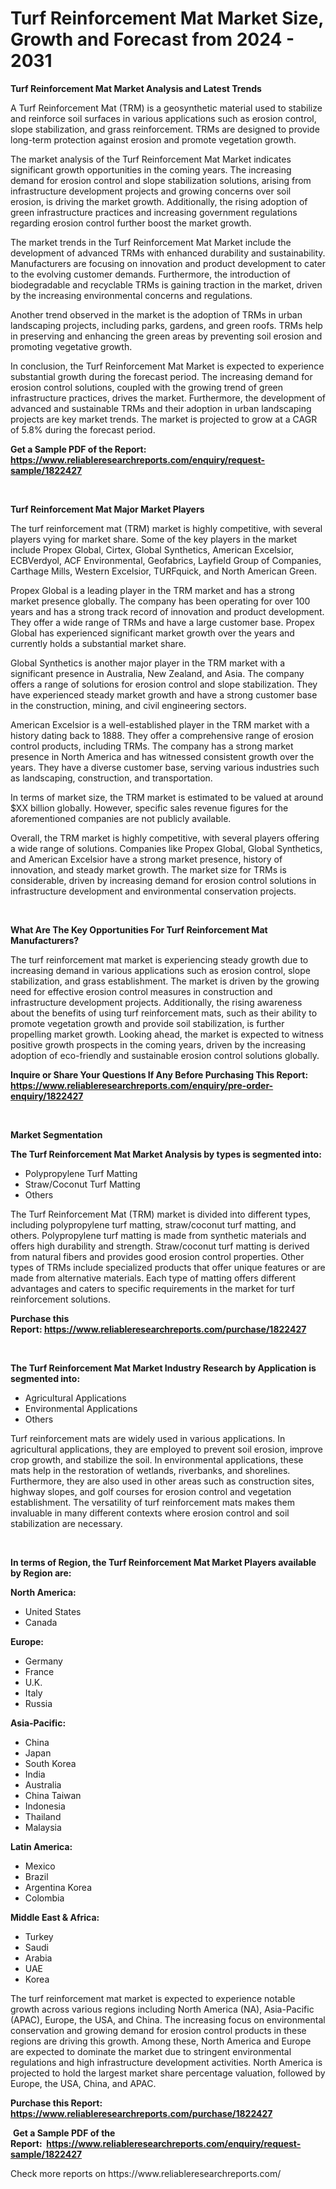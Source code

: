 <p><h1>Turf Reinforcement Mat Market Size, Growth and Forecast from 2024 - 2031</h1></p><p><strong>Turf Reinforcement Mat Market Analysis and Latest Trends</strong></p>
<p><p>A Turf Reinforcement Mat (TRM) is a geosynthetic material used to stabilize and reinforce soil surfaces in various applications such as erosion control, slope stabilization, and grass reinforcement. TRMs are designed to provide long-term protection against erosion and promote vegetation growth.</p><p>The market analysis of the Turf Reinforcement Mat Market indicates significant growth opportunities in the coming years. The increasing demand for erosion control and slope stabilization solutions, arising from infrastructure development projects and growing concerns over soil erosion, is driving the market growth. Additionally, the rising adoption of green infrastructure practices and increasing government regulations regarding erosion control further boost the market growth.</p><p>The market trends in the Turf Reinforcement Mat Market include the development of advanced TRMs with enhanced durability and sustainability. Manufacturers are focusing on innovation and product development to cater to the evolving customer demands. Furthermore, the introduction of biodegradable and recyclable TRMs is gaining traction in the market, driven by the increasing environmental concerns and regulations.</p><p>Another trend observed in the market is the adoption of TRMs in urban landscaping projects, including parks, gardens, and green roofs. TRMs help in preserving and enhancing the green areas by preventing soil erosion and promoting vegetative growth.</p><p>In conclusion, the Turf Reinforcement Mat Market is expected to experience substantial growth during the forecast period. The increasing demand for erosion control solutions, coupled with the growing trend of green infrastructure practices, drives the market. Furthermore, the development of advanced and sustainable TRMs and their adoption in urban landscaping projects are key market trends. The market is projected to grow at a CAGR of 5.8% during the forecast period.</p></p>
<p><strong>Get a Sample PDF of the Report:&nbsp; <a href="https://www.reliableresearchreports.com/enquiry/request-sample/1822427">https://www.reliableresearchreports.com/enquiry/request-sample/1822427</a></strong></p>
<p>&nbsp;</p>
<p><strong>Turf Reinforcement Mat Major Market Players</strong></p>
<p><p>The turf reinforcement mat (TRM) market is highly competitive, with several players vying for market share. Some of the key players in the market include Propex Global, Cirtex, Global Synthetics, American Excelsior, ECBVerdyol, ACF Environmental, Geofabrics, Layfield Group of Companies, Carthage Mills, Western Excelsior, TURFquick, and North American Green.</p><p>Propex Global is a leading player in the TRM market and has a strong market presence globally. The company has been operating for over 100 years and has a strong track record of innovation and product development. They offer a wide range of TRMs and have a large customer base. Propex Global has experienced significant market growth over the years and currently holds a substantial market share.</p><p>Global Synthetics is another major player in the TRM market with a significant presence in Australia, New Zealand, and Asia. The company offers a range of solutions for erosion control and slope stabilization. They have experienced steady market growth and have a strong customer base in the construction, mining, and civil engineering sectors.</p><p>American Excelsior is a well-established player in the TRM market with a history dating back to 1888. They offer a comprehensive range of erosion control products, including TRMs. The company has a strong market presence in North America and has witnessed consistent growth over the years. They have a diverse customer base, serving various industries such as landscaping, construction, and transportation.</p><p>In terms of market size, the TRM market is estimated to be valued at around $XX billion globally. However, specific sales revenue figures for the aforementioned companies are not publicly available.</p><p>Overall, the TRM market is highly competitive, with several players offering a wide range of solutions. Companies like Propex Global, Global Synthetics, and American Excelsior have a strong market presence, history of innovation, and steady market growth. The market size for TRMs is considerable, driven by increasing demand for erosion control solutions in infrastructure development and environmental conservation projects.</p></p>
<p>&nbsp;</p>
<p><strong>What Are The Key Opportunities For Turf Reinforcement Mat Manufacturers?</strong></p>
<p><p>The turf reinforcement mat market is experiencing steady growth due to increasing demand in various applications such as erosion control, slope stabilization, and grass establishment. The market is driven by the growing need for effective erosion control measures in construction and infrastructure development projects. Additionally, the rising awareness about the benefits of using turf reinforcement mats, such as their ability to promote vegetation growth and provide soil stabilization, is further propelling market growth. Looking ahead, the market is expected to witness positive growth prospects in the coming years, driven by the increasing adoption of eco-friendly and sustainable erosion control solutions globally.</p></p>
<p><strong>Inquire or Share Your Questions If Any Before Purchasing This Report: <a href="https://www.reliableresearchreports.com/enquiry/pre-order-enquiry/1822427">https://www.reliableresearchreports.com/enquiry/pre-order-enquiry/1822427</a></strong></p>
<p>&nbsp;</p>
<p><strong>Market Segmentation</strong></p>
<p><strong>The Turf Reinforcement Mat Market Analysis by types is segmented into:</strong></p>
<p><ul><li>Polypropylene Turf Matting</li><li>Straw/Coconut Turf Matting</li><li>Others</li></ul></p>
<p><p>The Turf Reinforcement Mat (TRM) market is divided into different types, including polypropylene turf matting, straw/coconut turf matting, and others. Polypropylene turf matting is made from synthetic materials and offers high durability and strength. Straw/coconut turf matting is derived from natural fibers and provides good erosion control properties. Other types of TRMs include specialized products that offer unique features or are made from alternative materials. Each type of matting offers different advantages and caters to specific requirements in the market for turf reinforcement solutions.</p></p>
<p><strong>Purchase this Report:&nbsp;<a href="https://www.reliableresearchreports.com/purchase/1822427">https://www.reliableresearchreports.com/purchase/1822427</a></strong></p>
<p>&nbsp;</p>
<p><strong>The Turf Reinforcement Mat Market Industry Research by Application is segmented into:</strong></p>
<p><ul><li>Agricultural Applications</li><li>Environmental Applications</li><li>Others</li></ul></p>
<p><p>Turf reinforcement mats are widely used in various applications. In agricultural applications, they are employed to prevent soil erosion, improve crop growth, and stabilize the soil. In environmental applications, these mats help in the restoration of wetlands, riverbanks, and shorelines. Furthermore, they are also used in other areas such as construction sites, highway slopes, and golf courses for erosion control and vegetation establishment. The versatility of turf reinforcement mats makes them invaluable in many different contexts where erosion control and soil stabilization are necessary.</p></p>
<p>&nbsp;</p>
<p><strong>In terms of Region, the Turf Reinforcement Mat Market Players available by Region are:</strong></p>
<p>
    <p> <strong> North America: </strong>
        <ul>
            <li>United States</li>
            <li>Canada</li>
        </ul>
        </p> 
    <p> <strong> Europe: </strong>
        <ul>
            <li>Germany</li>
            <li>France</li>
            <li>U.K.</li>
            <li>Italy</li>
            <li>Russia</li>
        </ul>
        </p> 
    <p> <strong> Asia-Pacific: </strong>
        <ul>
            <li>China</li>
            <li>Japan</li>
            <li>South Korea</li>
            <li>India</li>
            <li>Australia</li>
            <li>China Taiwan</li>
            <li>Indonesia</li>
            <li>Thailand</li>
            <li>Malaysia</li>
        </ul>
        </p> 
    <p> <strong> Latin America: </strong>
        <ul>
            <li>Mexico</li>
            <li>Brazil</li>
            <li>Argentina Korea</li>
            <li>Colombia</li>
        </ul>
        </p> 
    <p> <strong> Middle East & Africa: </strong>
        <ul>
            <li>Turkey</li>
            <li>Saudi</li>
            <li>Arabia</li>
            <li>UAE</li>
            <li>Korea</li>
        </ul>
    </p>
    </p>
<p><p>The turf reinforcement mat market is expected to experience notable growth across various regions including North America (NA), Asia-Pacific (APAC), Europe, the USA, and China. The increasing focus on environmental conservation and growing demand for erosion control products in these regions are driving this growth. Among these, North America and Europe are expected to dominate the market due to stringent environmental regulations and high infrastructure development activities. North America is projected to hold the largest market share percentage valuation, followed by Europe, the USA, China, and APAC.</p></p>
<p><strong>Purchase this Report: <a href="https://www.reliableresearchreports.com/purchase/1822427">https://www.reliableresearchreports.com/purchase/1822427</a></strong></p>
<p>&nbsp;<strong>Get a Sample PDF of the Report:&nbsp;&nbsp;<a href="https://www.reliableresearchreports.com/enquiry/request-sample/1822427">https://www.reliableresearchreports.com/enquiry/request-sample/1822427</a></strong></p>
<p><strong></strong></p>
<p>Check more reports on https://www.reliableresearchreports.com/</p>